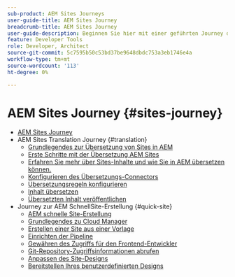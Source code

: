 ```yaml
---
sub-product: AEM Sites Journeys
user-guide-title: AEM Sites Journey
breadcrumb-title: AEM Sites Journey
user-guide-description: Beginnen Sie hier mit einer geführten Journey durch die leistungsstarken und flexiblen Funktionen von AEM, deren Funktionen und wie Sie sie in Ihrem Projekt nutzen können.
feature: Developer Tools
role: Developer, Architect
source-git-commit: 5c7595b50c53bd37be9648dbdc753a3eb1746e4a
workflow-type: tm+mt
source-wordcount: '113'
ht-degree: 0%

---
```



# AEM Sites Journey {#sites-journey}

+ [AEM Sites Journey](/help/journey-sites/home.md)
+ AEM Sites Translation Journey {#translation}
   + [Grundlegendes zur Übersetzung von Sites in AEM](translation/overview.md)
   + [Erste Schritte mit der Übersetzung AEM Sites](translation/getting-started.md)
   + [Erfahren Sie mehr über Sites-Inhalte und wie Sie in AEM übersetzen können.](translation/learn-about.md)
   + [Konfigurieren des Übersetzungs-Connectors](translation/configure-connector.md)
   + [Übersetzungsregeln konfigurieren](translation/translation-rules.md)
   + [Inhalt übersetzen](translation/translate-content.md)
   + [Übersetzten Inhalt veröffentlichen](translation/publish-content.md)
+ Journey zur AEM SchnellSite-Erstellung {#quick-site}
   + [AEM schnelle Site-Erstellung](quick-site/overview.md)
   + [Grundlegendes zu Cloud Manager](quick-site/cloud-manager.md)
   + [Erstellen einer Site aus einer Vorlage](quick-site/create-site.md)
   + [Einrichten der Pipeline](quick-site/pipeline-setup.md)
   + [Gewähren des Zugriffs für den Frontend-Entwickler](quick-site/grant-access.md)
   + [Git-Repository-Zugriffsinformationen abrufen](quick-site/retrieve-access.md)
   + [Anpassen des Site-Designs](quick-site/customize-theme.md)
   + [Bereitstellen Ihres benutzerdefinierten Designs](quick-site/deploy-theme.md)
